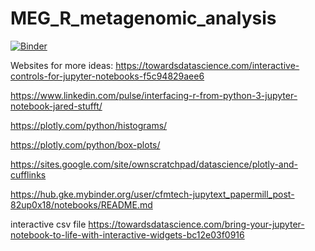 # MEG_R_metagenomic_analysis

[![Binder](https://mybinder.org/badge_logo.svg)](https://mybinder.org/v2/gh/TheNoyesLab/NoyesLab_R_analysis_Jupyter_notebook/77b0ffa0708c57e8c4d69bbd45a989d9c97fdb12)

Websites for more ideas:
https://towardsdatascience.com/interactive-controls-for-jupyter-notebooks-f5c94829aee6

https://www.linkedin.com/pulse/interfacing-r-from-python-3-jupyter-notebook-jared-stufft/

https://plotly.com/python/histograms/

https://plotly.com/python/box-plots/

https://sites.google.com/site/ownscratchpad/datascience/plotly-and-cufflinks

https://hub.gke.mybinder.org/user/cfmtech-jupytext_papermill_post-82up0x18/notebooks/README.md

interactive csv file
https://towardsdatascience.com/bring-your-jupyter-notebook-to-life-with-interactive-widgets-bc12e03f0916
